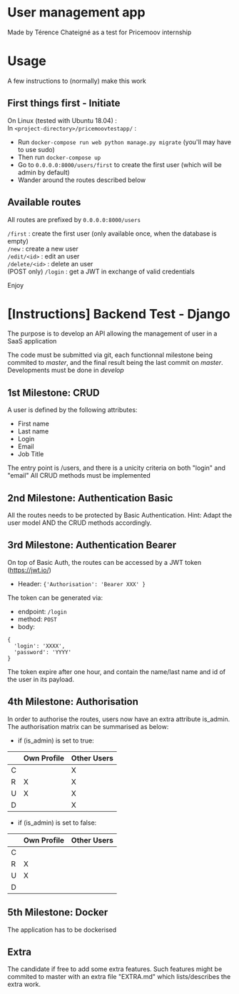 # User management app

Made by Térence Chateigné as a test for Pricemoov internship

# Usage

A few instructions to (normally) make this work

## First things first - Initiate

On Linux (tested with Ubuntu 18.04) :  
In `<project-directory>/pricemoovtestapp/` :  
- Run `docker-compose run web python manage.py migrate` (you'll may have to use sudo)   
- Then run `docker-compose up`  
- Go to `0.0.0.0:8000/users/first` to create the first user (which will be admin by default)  
- Wander around the routes described below
## Available routes

All routes are prefixed by `0.0.0.0:8000/users`

`/first` : create the first user (only available once, when the database is empty)  
`/new` : create a new user  
`/edit/<id>` : edit an user  
`/delete/<id>` : delete an user  
(POST only) `/login` : get a JWT in exchange of valid credentials

Enjoy


# [Instructions] Backend Test - Django

The purpose is to develop an API allowing the management of user in a SaaS application

The code must be submitted via git, each functionnal milestone being commited to *master*, and the final result being the last commit on *master*.
Developments must be done in *develop*

## 1st Milestone: CRUD

A user is defined by the following attributes:
* First name
* Last name
* Login
* Email
* Job Title

The entry point is /users, and there is a unicity criteria on both "login" and "email"
All CRUD methods must be implemented

## 2nd Milestone: Authentication Basic

All the routes needs to be protected by Basic Authentication.
Hint: Adapt the user model AND the CRUD methods accordingly.

## 3rd Milestone:  Authentication Bearer

On top of Basic Auth, the routes can be accessed by a JWT token (https://jwt.io/)
* Header: `{'Authorisation': 'Bearer XXX' }`

The token can be generated via:
* endpoint: `/login`
* method: `POST`
* body: 
```
{
  'login': 'XXXX',
  'password': 'YYYY'
}
```

The token expire after one hour, and contain the name/last name and id of the user in its payload.

## 4th Milestone: Authorisation

In order to authorise the routes, users now have an extra attribute is_admin.
The authorisation matrix can be summarised as below:

* if (is_admin) is set to true:

|   |Own Profile|Other Users|
|---|-----------|-----------|
| C |   | X |
| R | X | X |
| U | X | X |
| D |   | X |

* if (is_admin) is set to false:

|   |Own Profile|Other Users|
|---|-----------|-----------|
| C |   |   |
| R | X |   |
| U | X |   |
| D |   |   |

## 5th Milestone: Docker

The application has to be dockerised

## Extra

The candidate if free to add some extra features. Such features might be commited to master with an extra file "EXTRA.md" which lists/describes the extra work.





